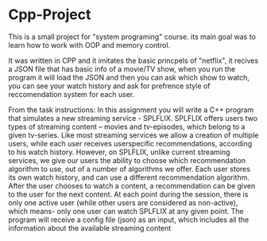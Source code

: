 # Cpp-Project
This is a small project for "system programing" course. its main goal was to learn how to work with OOP and memory control.

It was written in CPP and it imitates the basic princpels of "netflix", it recives a JSON file that has basic info of a movie/TV show, when you run the program it will load the JSON and then you can ask which show to watch, you can see your watch history and ask for prefrence style of reccomendation system for each user.

From the task instructions:
In this assignment you will write a C++ program that simulates a new streaming service -
SPLFLIX. SPLFLIX offers users two types of streaming content – movies and tv-episodes,
which belong to a given tv-series. Like most
streaming services we allow a creation of
multiple users, while each user receives userspecific recommendations, according to his
watch history.
However, on SPLFLIX, unlike current
streaming services, we give our users the
ability to choose which recommendation
algorithm to use, out of a number of algorithms
we offer. Each user stores its own watch history, and can use a different recommendation
algorithm. After the user chooses to watch a content, a recommendation can be given to the
user for the next content.
At each point during the session, there is only one active user (while other users are
considered as non-active), which means- only one user can watch SPLFLIX at any given point.
The program will receive a config file (json) as an input, which includes all the information
about the available streaming content
